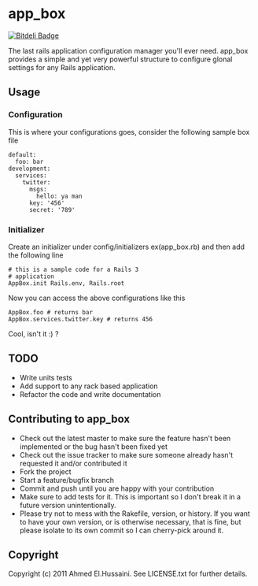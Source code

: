 # app_box

[![Bitdeli Badge](https://d2weczhvl823v0.cloudfront.net/sandboxws/app_box/trend.png)](https://bitdeli.com/free "Bitdeli Badge")

The last rails application configuration manager you'll ever need. app_box provides a simple and
yet very powerful structure to configure glonal settings for any Rails application.

## Usage

### Configuration

This is where your configurations goes, consider the following sample box file

    default:
      foo: bar
    development:
      services:
        twitter:
          msgs:
            hello: ya man
          key: '456'
          secret: '789'

### Initializer

Create an initializer under config/initializers ex(app_box.rb) and then add the following line

    # this is a sample code for a Rails 3
    # application
    AppBox.init Rails.env, Rails.root

Now you can access the above configurations like this

    AppBox.foo # returns bar
    AppBox.services.twitter.key # returns 456

Cool, isn't it :) ?

## TODO
* Write units tests
* Add support to any rack based application
* Refactor the code and write documentation

## Contributing to app_box
 
* Check out the latest master to make sure the feature hasn't been implemented or the bug hasn't been fixed yet
* Check out the issue tracker to make sure someone already hasn't requested it and/or contributed it
* Fork the project
* Start a feature/bugfix branch
* Commit and push until you are happy with your contribution
* Make sure to add tests for it. This is important so I don't break it in a future version unintentionally.
* Please try not to mess with the Rakefile, version, or history. If you want to have your own version, or is otherwise necessary, that is fine, but please isolate to its own commit so I can cherry-pick around it.

## Copyright

Copyright (c) 2011 Ahmed El.Hussaini. See LICENSE.txt for
further details.
